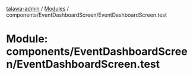 [talawa-admin](../README.md) / [Modules](../modules.md) / components/EventDashboardScreen/EventDashboardScreen.test

# Module: components/EventDashboardScreen/EventDashboardScreen.test

